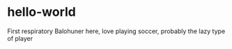 # hello-world
First respiratory
Balohuner here, love playing soccer, probably the lazy type of player 
